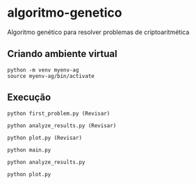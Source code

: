 # algoritmo-genetico
Algoritmo genético para resolver problemas de criptoaritmética


## Criando ambiente virtual 

```
python -m venv myenv-ag 
source myenv-ag/bin/activate
```

## Execução


```
python first_problem.py (Revisar) 

python analyze_results.py (Revisar)

python plot.py (Revisar)
```


```
python main.py 

python analyze_results.py 

python plot.py
```
